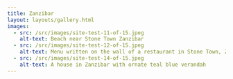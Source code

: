 ```yaml
---
title: Zanzibar
layout: layouts/gallery.html
images:
  - src: /src/images/site-test-11-of-15.jpeg
    alt-text: Beach near Stone Town Zanzibar
  - src: /src/images/site-test-12-of-15.jpeg
    alt-text: Menu written on the wall of a restaurant in Stone Town, Zanzibar
  - src: /src/images/site-test-14-of-15.jpeg
    alt-text: A house in Zanzibar with ornate teal blue verandah
---
```

